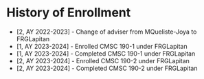 # History of Enrollment
* [2, AY 2022-2023] - Change of adviser from MQueliste-Joya to FRGLapitan
* [1, AY 2023-2024] - Enrolled CMSC 190-1 under FRGLapitan
* [1, AY 2023-2024] - Completed CMSC 190-1 under FRGLapitan
* [2, AY 2023-2024] - Enrolled CMSC 190-2 under FRGLapitan
* [2, AY 2023-2024] - Completed CMSC 190-2 under FRGLapitan